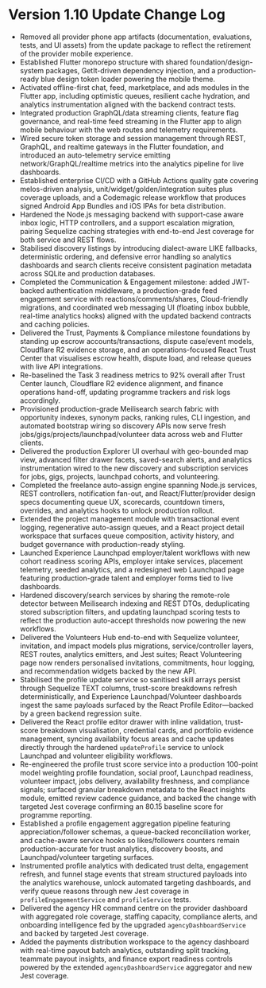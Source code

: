 # Version 1.10 Update Change Log

- Removed all provider phone app artifacts (documentation, evaluations, tests, and UI assets) from the update package to reflect the retirement of the provider mobile experience.
- Established Flutter monorepo structure with shared foundation/design-system packages, GetIt-driven dependency injection, and a production-ready blue design token loader powering the mobile theme.
- Activated offline-first chat, feed, marketplace, and ads modules in the Flutter app, including optimistic queues, resilient cache hydration, and analytics instrumentation aligned with the backend contract tests.
- Integrated production GraphQL/data streaming clients, feature flag governance, and real-time feed streaming in the Flutter app to align mobile behaviour with the web routes and telemetry requirements.
- Wired secure token storage and session management through REST, GraphQL, and realtime gateways in the Flutter foundation, and introduced an auto-telemetry service emitting network/GraphQL/realtime metrics into the analytics pipeline for live dashboards.
- Established enterprise CI/CD with a GitHub Actions quality gate covering melos-driven analysis, unit/widget/golden/integration suites plus coverage uploads, and a Codemagic release workflow that produces signed Android App Bundles and iOS IPAs for beta distribution.
- Hardened the Node.js messaging backend with support-case aware inbox logic, HTTP controllers, and a support escalation migration, pairing Sequelize caching strategies with end-to-end Jest coverage for both service and REST flows.
- Stabilised discovery listings by introducing dialect-aware LIKE fallbacks, deterministic ordering, and defensive error handling so analytics dashboards and search clients receive consistent pagination metadata across SQLite and production databases.
- Completed the Communication & Engagement milestone: added JWT-backed authentication middleware, a production-grade feed engagement service with reactions/comments/shares, Cloud-friendly migrations, and coordinated web messaging UI (floating inbox bubble, real-time analytics hooks) aligned with the updated backend contracts and caching policies.
- Delivered the Trust, Payments & Compliance milestone foundations by standing up escrow accounts/transactions, dispute case/event models, Cloudflare R2 evidence storage, and an operations-focused React Trust Center that visualises escrow health, dispute load, and release queues with live API integrations.
- Re-baselined the Task 3 readiness metrics to 92% overall after Trust Center launch, Cloudflare R2 evidence alignment, and finance operations hand-off, updating programme trackers and risk logs accordingly.
- Provisioned production-grade Meilisearch search fabric with opportunity indexes, synonym packs, ranking rules, CLI ingestion, and automated bootstrap wiring so discovery APIs now serve fresh jobs/gigs/projects/launchpad/volunteer data across web and Flutter clients.
- Delivered the production Explorer UI overhaul with geo-bounded map view, advanced filter drawer facets, saved-search alerts, and analytics instrumentation wired to the new discovery and subscription services for jobs, gigs, projects, launchpad cohorts, and volunteering.
- Completed the freelance auto-assign engine spanning Node.js services, REST controllers, notification fan-out, and React/Flutter/provider design specs documenting queue UX, scorecards, countdown timers, overrides, and analytics hooks to unlock production rollout.
- Extended the project management module with transactional event logging, regenerative auto-assign queues, and a React project detail workspace that surfaces queue composition, activity history, and budget governance with production-ready styling.
- Launched Experience Launchpad employer/talent workflows with new cohort readiness scoring APIs, employer intake services, placement telemetry, seeded analytics, and a redesigned web Launchpad page featuring production-grade talent and employer forms tied to live dashboards.
- Hardened discovery/search services by sharing the remote-role detector between Meilisearch indexing and REST DTOs, deduplicating stored subscription filters, and updating launchpad scoring tests to reflect the production auto-accept thresholds now powering the new workflows.
- Delivered the Volunteers Hub end-to-end with Sequelize volunteer, invitation, and impact models plus migrations, service/controller layers, REST routes, analytics emitters, and Jest suites; React Volunteering page now renders personalised invitations, commitments, hour logging, and recommendation widgets backed by the new API.
- Stabilised the profile update service so sanitised skill arrays persist through Sequelize TEXT columns, trust-score breakdowns refresh deterministically, and Experience Launchpad/Volunteer dashboards ingest the same payloads surfaced by the React Profile Editor—backed by a green backend regression suite.
- Delivered the React profile editor drawer with inline validation, trust-score breakdown visualisation, credential cards, and portfolio evidence management, syncing availability focus areas and cache updates directly through the hardened `updateProfile` service to unlock Launchpad and volunteer eligibility workflows.
- Re-engineered the profile trust score service into a production 100-point model weighting profile foundation, social proof, Launchpad readiness, volunteer impact, jobs delivery, availability freshness, and compliance signals; surfaced granular breakdown metadata to the React insights module, emitted review cadence guidance, and backed the change with targeted Jest coverage confirming an 80.15 baseline score for programme reporting.
- Established a profile engagement aggregation pipeline featuring appreciation/follower schemas, a queue-backed reconciliation worker, and cache-aware service hooks so likes/followers counters remain production-accurate for trust analytics, discovery boosts, and Launchpad/volunteer targeting surfaces.
- Instrumented profile analytics with dedicated trust delta, engagement refresh, and funnel stage events that stream structured payloads into the analytics warehouse, unlock automated targeting dashboards, and verify queue reasons through new Jest coverage in `profileEngagementService` and `profileService` tests.
- Delivered the agency HR command centre on the provider dashboard with aggregated role coverage, staffing capacity, compliance alerts, and onboarding intelligence fed by the upgraded `agencyDashboardService` and backed by targeted Jest coverage.
- Added the payments distribution workspace to the agency dashboard with real-time payout batch analytics, outstanding split tracking, teammate payout insights, and finance export readiness controls powered by the extended `agencyDashboardService` aggregator and new Jest coverage.
